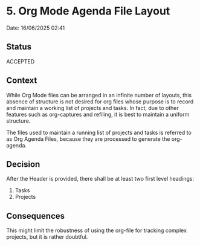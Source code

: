 # 5. Org Mode Agenda File Layout

Date: 16/06/2025 02:41

## Status

ACCEPTED

## Context

While Org Mode files can be arranged in an infinite number of layouts, this absence of structure is not desired for org
files whose purpose is to record and maintain a working list of projects and tasks. In fact, due to other features such
as org-captures and refiling, it is best to maintain a uniform structure.

The files used to maintain a running list of projects and tasks is referred to as Org Agenda Files, because they are
processed to generate the org-agenda.

## Decision

After the Header is provided, there shall be at least two first level headings:

1. Tasks
2. Projects

## Consequences

This might limit the robustness of using the org-file for tracking complex projects, but it is rather doubtful.

